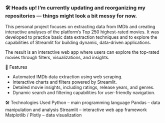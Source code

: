 ### 🛠️ Heads up! I’m currently updating and reorganizing my repositories — things might look a bit messy for now.

This personal project focuses on extracting data from IMDb and creating interactive analyses of the platform’s Top 250 highest-rated movies. It was developed to practice basic data extraction techniques and to explore the capabilities of Streamlit for building dynamic, data-driven applications.

The result is an interactive web app where users can explore the top-rated movies through filters, visualizations, and insights.

🚀 Features
- Automated IMDb data extraction using web scraping.
- Interactive charts and filters powered by Streamlit.
- Detailed movie insights, including ratings, release years, and genres.
- Dynamic search and filtering capabilities for user-friendly navigation.

🛠️ Technologies Used
Python – main programming language
Pandas – data manipulation and analysis
Streamlit – interactive web app framework
Matplotlib / Plotly – data visualization
